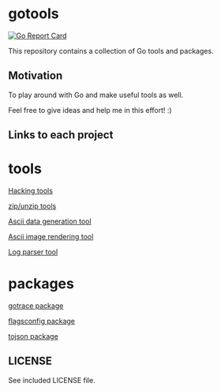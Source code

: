 # gotools

[![Go Report Card](https://goreportcard.com/badge/github.com/dns-gh/gotools)](https://goreportcard.com/report/github.com/dns-gh/gotools)

This repository contains a collection of Go tools and packages.

## Motivation

To play around with Go and make useful tools as well.

Feel free to give ideas and help me in this effort! :)

## Links to each project

# tools

[Hacking tools](src/hacking/README.md)

[zip/unzip tools](src/compress/README.md)

[Ascii data generation tool](src/asciigen/README.md)

[Ascii image rendering tool](src/asciirender/README.md)

[Log parser tool](src/logparser/README.md)

# packages

[gotrace package](src/gotrace/gotrace.go)

[flagsconfig package](src/flagsconfig/README.md)

[tojson package](src/tojson/README.md)

## LICENSE

See included LICENSE file.